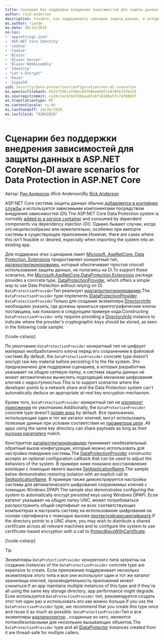 ```yaml
---
title: Сценарии без поддержки внедрения зависимостей для защиты данных в ASP.NET Core
author: rick-anderson
description: Узнайте, как поддерживать сценарии защиты данных, в которых вы не можете использовать службу, предоставляемую внедрением зависимостей, или не хотите.
ms.author: riande
ms.date: 10/14/2016
no-loc:
- 'appsettings.json'
- 'ASP.NET Core Identity'
- 'cookie'
- 'Cookie'
- 'Blazor'
- 'Blazor Server'
- 'Blazor WebAssembly'
- 'Identity'
- "Let's Encrypt"
- 'Razor'
- 'SignalR'
uid: security/data-protection/configuration/non-di-scenarios
ms.openlocfilehash: 03257596cafd9ec99f90b44d8fcb878b6747ba39
ms.sourcegitcommit: ca34c1ac578e7d3daa0febf1810ba5fc74f60bbf
ms.translationtype: MT
ms.contentlocale: ru-RU
ms.lasthandoff: 10/30/2020
ms.locfileid: "93052829"
---
```

# <a name="non-di-aware-scenarios-for-data-protection-in-aspnet-core"></a><span data-ttu-id="b9947-103">Сценарии без поддержки внедрения зависимостей для защиты данных в ASP.NET Core</span><span class="sxs-lookup"><span data-stu-id="b9947-103">Non-DI aware scenarios for Data Protection in ASP.NET Core</span></span>

<span data-ttu-id="b9947-104">Автор: [Рик Андерсон](https://twitter.com/RickAndMSFT) (Rick Anderson)</span><span class="sxs-lookup"><span data-stu-id="b9947-104">By [Rick Anderson](https://twitter.com/RickAndMSFT)</span></span>

<span data-ttu-id="b9947-105">ASP.NET Core система защиты данных обычно [добавляется в контейнер службы](xref:security/data-protection/consumer-apis/overview) и используется зависимыми компонентами посредством внедрения зависимостей (DI).</span><span class="sxs-lookup"><span data-stu-id="b9947-105">The ASP.NET Core Data Protection system is normally [added to a service container](xref:security/data-protection/consumer-apis/overview) and consumed by dependent components via dependency injection (DI).</span></span> <span data-ttu-id="b9947-106">Однако бывают случаи, когда это нецелесообразно или нежелательно, особенно при импорте системы в существующее приложение.</span><span class="sxs-lookup"><span data-stu-id="b9947-106">However, there are cases where this isn't feasible or desired, especially when importing the system into an existing app.</span></span>

<span data-ttu-id="b9947-107">Для поддержки этих сценариев пакет [Microsoft. AspNetCore. Data Protection. Extensions](https://www.nuget.org/packages/Microsoft.AspNetCore.DataProtection.Extensions/) предоставляет конкретный тип, [датапротектионпровидер](/dotnet/api/Microsoft.AspNetCore.DataProtection.DataProtectionProvider), который обеспечивает простой способ использования защиты данных, не полагаясь на Di.</span><span class="sxs-lookup"><span data-stu-id="b9947-107">To support these scenarios, the [Microsoft.AspNetCore.DataProtection.Extensions](https://www.nuget.org/packages/Microsoft.AspNetCore.DataProtection.Extensions/) package provides a concrete type, [DataProtectionProvider](/dotnet/api/Microsoft.AspNetCore.DataProtection.DataProtectionProvider), which offers a simple way to use Data Protection without relying on DI.</span></span> <span data-ttu-id="b9947-108">`DataProtectionProvider`Тип реализует [идатапротектионпровидер](/dotnet/api/microsoft.aspnetcore.dataprotection.idataprotectionprovider).</span><span class="sxs-lookup"><span data-stu-id="b9947-108">The `DataProtectionProvider` type implements [IDataProtectionProvider](/dotnet/api/microsoft.aspnetcore.dataprotection.idataprotectionprovider).</span></span> <span data-ttu-id="b9947-109">`DataProtectionProvider`Только для создания экземпляра [DirectoryInfo](/dotnet/api/system.io.directoryinfo) необходимо указать, где должны храниться криптографические ключи поставщика, как показано в следующем примере кода:</span><span class="sxs-lookup"><span data-stu-id="b9947-109">Constructing `DataProtectionProvider` only requires providing a [DirectoryInfo](/dotnet/api/system.io.directoryinfo) instance to indicate where the provider's cryptographic keys should be stored, as seen in the following code sample:</span></span>

[!code-csharp[](non-di-scenarios/_static/nodisample1.cs)]

<span data-ttu-id="b9947-110">По умолчанию `DataProtectionProvider` конкретный тип не шифрует материал необработанного ключа перед его сохранением в файловой системе.</span><span class="sxs-lookup"><span data-stu-id="b9947-110">By default, the `DataProtectionProvider` concrete type doesn't encrypt raw key material before persisting it to the file system.</span></span> <span data-ttu-id="b9947-111">Это предназначено для поддержки сценариев, в которых разработчик указывает на общую сетевую папку, и система защиты данных не может автоматически вычислить подходящий механизм шифрования ключей с недоступностью.</span><span class="sxs-lookup"><span data-stu-id="b9947-111">This is to support scenarios where the developer points to a network share and the Data Protection system can't automatically deduce an appropriate at-rest key encryption mechanism.</span></span>

<span data-ttu-id="b9947-112">Кроме того, `DataProtectionProvider` конкретный тип не [изолирует приложения](xref:security/data-protection/configuration/overview#per-application-isolation) по умолчанию.</span><span class="sxs-lookup"><span data-stu-id="b9947-112">Additionally, the `DataProtectionProvider` concrete type doesn't [isolate apps](xref:security/data-protection/configuration/overview#per-application-isolation) by default.</span></span> <span data-ttu-id="b9947-113">Все приложения, использующие один и тот же каталог ключей, могут использовать полезные данные при условии соответствия их [параметров цели](xref:security/data-protection/consumer-apis/purpose-strings) .</span><span class="sxs-lookup"><span data-stu-id="b9947-113">All apps using the same key directory can share payloads as long as their [purpose parameters](xref:security/data-protection/consumer-apis/purpose-strings) match.</span></span>

<span data-ttu-id="b9947-114">Конструктор [датапротектионпровидер](/dotnet/api/microsoft.aspnetcore.dataprotection.dataprotectionprovider) принимает необязательный обратный вызов конфигурации, который можно использовать для настройки поведения системы.</span><span class="sxs-lookup"><span data-stu-id="b9947-114">The [DataProtectionProvider](/dotnet/api/microsoft.aspnetcore.dataprotection.dataprotectionprovider) constructor accepts an optional configuration callback that can be used to adjust the behaviors of the system.</span></span> <span data-ttu-id="b9947-115">В примере ниже показано восстановление изоляции с помощью явного вызова [SetApplicationName](/dotnet/api/microsoft.aspnetcore.dataprotection.dataprotectionbuilderextensions.setapplicationname).</span><span class="sxs-lookup"><span data-stu-id="b9947-115">The sample below demonstrates restoring isolation with an explicit call to [SetApplicationName](/dotnet/api/microsoft.aspnetcore.dataprotection.dataprotectionbuilderextensions.setapplicationname).</span></span> <span data-ttu-id="b9947-116">В примере также демонстрируется настройка системы для автоматического шифрования сохраняемых ключей с помощью Windows DPAPI.</span><span class="sxs-lookup"><span data-stu-id="b9947-116">The sample also demonstrates configuring the system to automatically encrypt persisted keys using Windows DPAPI.</span></span> <span data-ttu-id="b9947-117">Если каталог указывает на общую папку UNC, может потребоваться распространить общий сертификат на всех соответствующих компьютерах и настроить систему на использование шифрования на основе сертификата с помощью вызова [протекткэйсвисцертификате](/dotnet/api/microsoft.aspnetcore.dataprotection.dataprotectionbuilderextensions.protectkeyswithcertificate).</span><span class="sxs-lookup"><span data-stu-id="b9947-117">If the directory points to a UNC share, you may wish to distribute a shared certificate across all relevant machines and to configure the system to use certificate-based encryption with a call to [ProtectKeysWithCertificate](/dotnet/api/microsoft.aspnetcore.dataprotection.dataprotectionbuilderextensions.protectkeyswithcertificate).</span></span>

[!code-csharp[](non-di-scenarios/_static/nodisample2.cs)]

> [!TIP]
> <span data-ttu-id="b9947-118">Экземпляры `DataProtectionProvider` конкретного типа затратны на создание.</span><span class="sxs-lookup"><span data-stu-id="b9947-118">Instances of the `DataProtectionProvider` concrete type are expensive to create.</span></span> <span data-ttu-id="b9947-119">Если приложение поддерживает несколько экземпляров этого типа и все они используют один и тот же каталог хранилища ключей, производительность приложений может снизиться.</span><span class="sxs-lookup"><span data-stu-id="b9947-119">If an app maintains multiple instances of this type and if they're all using the same key storage directory, app performance might degrade.</span></span> <span data-ttu-id="b9947-120">Если используется `DataProtectionProvider` тип, рекомендуется создать этот тип один раз и использовать его как можно больше.</span><span class="sxs-lookup"><span data-stu-id="b9947-120">If you use the `DataProtectionProvider` type, we recommend that you create this type once and reuse it as much as possible.</span></span> <span data-ttu-id="b9947-121">`DataProtectionProvider`Тип и все экземпляры [идатапротектор](/dotnet/api/microsoft.aspnetcore.dataprotection.idataprotector) , созданные из него, являются потокобезопасными для нескольких вызывающих объектов.</span><span class="sxs-lookup"><span data-stu-id="b9947-121">The `DataProtectionProvider` type and all [IDataProtector](/dotnet/api/microsoft.aspnetcore.dataprotection.idataprotector) instances created from it are thread-safe for multiple callers.</span></span>
